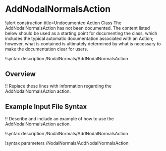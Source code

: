 # AddNodalNormalsAction

!alert construction title=Undocumented Action Class
The AddNodalNormalsAction has not been documented. The content listed below should be used as a starting point for
documenting the class, which includes the typical automatic documentation associated with an Action;
however, what is contained is ultimately determined by what is necessary to make the documentation
clear for users.

!syntax description /NodalNormals/AddNodalNormalsAction

## Overview

!! Replace these lines with information regarding the AddNodalNormalsAction action.

## Example Input File Syntax

!! Describe and include an example of how to use the AddNodalNormalsAction action.

!syntax description /NodalNormals/AddNodalNormalsAction

!syntax parameters /NodalNormals/AddNodalNormalsAction
